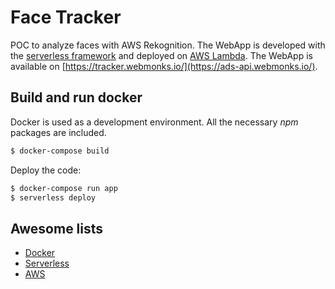 # Face Tracker

POC to analyze faces with AWS Rekognition. The WebApp is developed with the 
[serverless framework](https://serverless.com/) and deployed on  [AWS Lambda](https://aws.amazon.com/lambda/). 
The WebApp is available on [https://tracker.webmonks.io/](https://ads-api.webmonks.io/).

## Build and run docker

Docker is used as a development environment. All the necessary *npm* packages are included. 

```bash
$ docker-compose build
```

Deploy the code:
```bash
$ docker-compose run app
$ serverless deploy
```

## Awesome lists

* [Docker](https://github.com/veggiemonk/awesome-docker)
* [Serverless](https://github.com/anaibol/awesome-serverless)
* [AWS](https://github.com/donnemartin/awesome-aws)
